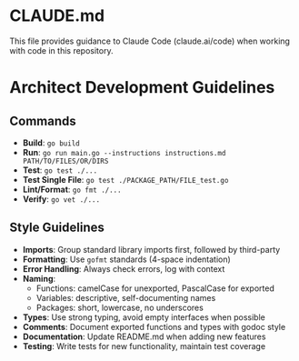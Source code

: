 # CLAUDE.md

This file provides guidance to Claude Code (claude.ai/code) when working with code in this repository.

# Architect Development Guidelines

## Commands
- **Build**: `go build`
- **Run**: `go run main.go --instructions instructions.md PATH/TO/FILES/OR/DIRS`
- **Test**: `go test ./...`
- **Test Single File**: `go test ./PACKAGE_PATH/FILE_test.go`
- **Lint/Format**: `go fmt ./...`
- **Verify**: `go vet ./...`

## Style Guidelines
- **Imports**: Group standard library imports first, followed by third-party
- **Formatting**: Use `gofmt` standards (4-space indentation)
- **Error Handling**: Always check errors, log with context
- **Naming**:
  - Functions: camelCase for unexported, PascalCase for exported
  - Variables: descriptive, self-documenting names
  - Packages: short, lowercase, no underscores
- **Types**: Use strong typing, avoid empty interfaces when possible
- **Comments**: Document exported functions and types with godoc style
- **Documentation**: Update README.md when adding new features
- **Testing**: Write tests for new functionality, maintain test coverage